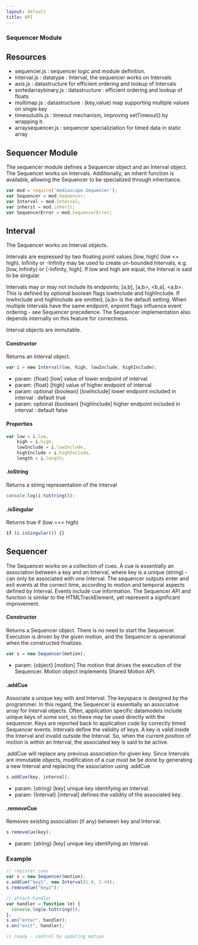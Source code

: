 ```yaml
---
layout: default
title: API
---
```

<!--
  Copyright 2015 Norut Northern Research Institute
  Author : Ingar Mæhlum Arntzen

  This file is part of the Sequencer module.

  The Sequencer is free software: you can redistribute it and/or modify
  it under the terms of the GNU Lesser General Public License as published by
  the Free Software Foundation, either version 3 of the License, or
  (at your option) any later version.

  The Sequencer is distributed in the hope that it will be useful,
  but WITHOUT ANY WARRANTY; without even the implied warranty of
  MERCHANTABILITY or FITNESS FOR A PARTICULAR PURPOSE.  See the
  GNU Lesser General Public License for more details.

  You should have received a copy of the GNU Lesser General Public License
  along with the Sequencer.  If not, see <http://www.gnu.org/licenses/>.
-->

### Sequencer Module

## Resources
- sequencer.js : sequencer logic and module definition. 
- interval.js : datatype : Interval, the sequencer works on Intervals
- axis.js : datastructure for efficient ordering and lookup of Intervals
- sortedarraybinary.js : datastructure : efficient ordering and lookup of floats
- multimap.js : datastructure : (key,value) map supporting multiple values on single key
- timeoututils.js : timeout mechanism, improving setTimeout() by wrapping it.
- arraysequencer.js : sequencer specializiation for timed data in static array

## Sequencer Module
The sequencer module defines a Sequencer object and an Interval object. The Sequencer works on Intervals. Additionally, an inherit function is available, allowing the Sequencer to be specialized through inheritance.

```js
var mod = require('mediascape.Sequencer');
var Sequencer = mod.Sequencer;
var Interval = mod.Interval;
var inherit = mod.inherit;
var SequencerError = mod.SequencerError;
```

## Interval
The Sequencer works on Interval objects.

Intervals are expressed by two floating point values [low, high] (low <= high). Infinity or -Infinity may be used to create un-bounded Intervals, e.g. [low, Infinity) or (-Infinity, high]. If low and high are equal, the Interval is said to be singular.

Intervals may or may not include its endpoints; [a,b], [a,b>, <b,a], <a,b>. This is defined by optional boolean flags lowInclude and highInclude. If lowInclude and highInclude are omitted, [a,b> is the default setting. When multiple Intervals have the same endpoint, enpoint flags influence event ordering - see Sequencer precedence. The Sequencer implementation also depends internally on this feature for correctness.

Interval objects are immutable.

#### Constructor
Returns an Interval object.
```js
var i = new Interval(low, high, lowInclude, highInclude);
```
- param: {float} [low] value of lower endpoint of interval 
- param: {float} [high] value of higher endpoint of interval
- param: optional {boolean} [lowInclude] lower endpoint included in interval : default true
- param: optional {boolean} [highInclude] higher endpoint included in interval : default false

#### Properties
```js
var low = i.low,
    high = i.high,
    lowInclude = i.lowInclude,
    highInclude = i.highInclude,
    length = i.length;
```

#### .toString
Returns a string representation of the interval
```js
console.log(i.toString());
```
#### .isSingular
Returns true if (low === high) 
```js
if (i.isSingular()) {}
```


## Sequencer

The Sequencer works on a collection of cues. A cue is essentially an association between a key and an Interval, where key is a unique (string) - can only be associated with one Interval. The sequencer outputs enter and exit events at the correct time, according to motion and temporal aspects defined by Interval. Events include cue information. The Sequencer API and function is similar to the HTMLTrackElement, yet represent a significant improvement.


#### Constructor
Returns a Sequencer object. There is no need to start the Sequencer. Execution is driven by the given motion, and the Sequencer is operational when the constructed finalizes. 
```js
var s = new Sequencer(motion);
```
- param: {object} [motion] The motion that drives the execution of the Sequencer. Motion object implements Shared Motion API. 

#### .addCue
Associate a unique key with and Interval. The keyspace is designed by the programmer. In this regard, the Sequencer is essentially an associative array for Interval objects. Often, application specific datamodels include unique keys of some sort, so these may be used directly with the sequencer. Keys are reported back to application code by correctly timed Sequencer events. Intervals define the validity of keys. A key is valid inside the Interval and invalid outside the Interval. So, when the current position of motion is within an Interval, the associated key is said to be active.

.addCue will replace any previous association for given key. Since Intervals are immutable objects, modification of a cue must be be done by generating a new Interval and replacing the association using .addCue    

```js
s.addCue(key, interval);
```
- param: {string} [key] unique key identifying an Interval.  
- param: {Interval} [interval] defines the validity of the associated key. 


#### .removeCue
Removes existing association (if any) between key and Interval.
```js
s.removeCue(key);
```
- param: {string} [key] unique key identifying an Interval.  


### Example
```js
// register cues
var s = new Sequencer(motion);
s.addCue("key1", new Interval(1.0, 2.4));
s.removeCue("key2");

// attach handler
var handler = function (e) {
  console.log(e.toString());
}; 
s.on("enter", handler);
s.on("exit", handler);

// ready - control by updating motion
```


